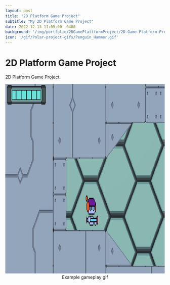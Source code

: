 ```yaml
---
layout: post
title: "2D Platform Game Project"
subtitle: "My 2D Platform Game Project"
date: 2022-12-13 11:05:00 -0400
background: '/img/portfolio/2DGamePlattformProject/2D-Game-Platform-Project.JPG'
icon: '/gif/Polar-project-gifs/Penguin_Hammer.gif'
---
```


# 2D Platform Game Project

2D Platform Game Project

<img src="/img/portfolio/2DGamePlattformProject/2DPlatformProject.gif" alt="img" class="responsive" width="800" height="600"/>
<center>Example gameplay gif</center>